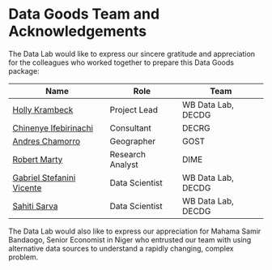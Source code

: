 # Data Goods Team and Acknowledgements

The Data Lab would like to express our sincere gratitude and appreciation for the colleagues who worked together to prepare this Data Goods package:

| **Name**                                                          | **Role**       | **Team**           |
| ----------------------------------------------------------------- | -------------- | ------------------ |
| [Holly Krambeck](mailto:hkrambeck@worldbank.org)                  | Project Lead   | WB Data Lab, DECDG |
| [Chinenye Ifebirinachi](mailto:cifebirinachi@worldbank.org) | Consultant | DECRG              |
| [Andres Chamorro](mailto:achamorroelizond@worldbank.org)                        | Geographer | GOST |
| [Robert Marty](mailto:rmarty@worldbank.org)                        | Research Analyst | DIME |
| [Gabriel Stefanini Vicente](mailto:gvicente@worldbank.org)        | Data Scientist | WB Data Lab, DECDG |
| [Sahiti Sarva](mailto:ssarva@worldbank.org)                       | Data Scientist | WB Data Lab, DECDG |

The Data Lab would also like to express our appreciation for Mahama Samir Bandaogo, Senior Economist in Niger who entrusted our team with using alternative data sources to understand a rapidly changing, complex problem.
